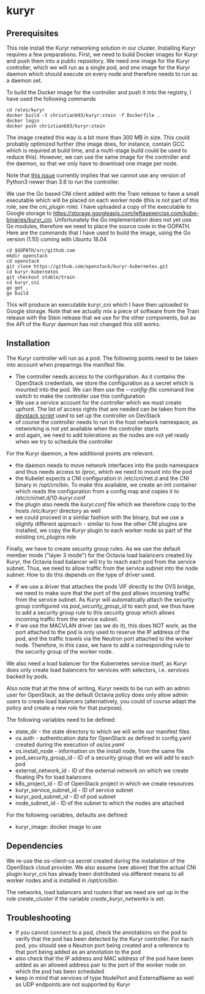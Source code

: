 kuryr
============

## Prerequisites

This role install the Kuryr networking solution in our cluster. Installing Kuryr requires a few preparations. First, we need to build Docker images for Kuryr and push them into a public repository. We need one image for the Kuryr controller, which we will run as a single pod, and one image for the Kuryr daemon which should execute on every node and therefore needs to run as a daemon set.

To build the Docker image for the controller and push it into the registry, I have used the following commands 

```
cd roles/kuryr
docker build -t christianb93/kuryr:stein -f Dockerfile .
docker login
docker push christianb93/kuryr:stein
```

The image created this way is a bit more than 300 MB in size. This could probably optimized further (the image does, for instance, contain GCC which is required at build time, and a multi-stage build could be used to reduce this). However, we can use the same image for the controller and the daemon, so that we only have to download one image per node.

Note that [this issue](https://github.com/eventlet/eventlet/issues/526) currently implies that we cannot use any version of Python3 newer than 3.6 to run the controller.

We use the Go based CNI client added with the Train release to have a small executable which will be placed on each worker node (this is not part of this role, see the *cni_plugin* role). I have uploaded a copy of the executable to Google storage to https://storage.googleapis.com/leftasexercise.com/kube-binaries/kuryr_cni. Unfortunately the Go implementation does not yet use Go modules, therefore we need to place the source code in the GOPATH. Here are the commands that I have used to build the image, using the Go version (1.10) coming with Ubuntu 18.04

```
cd $GOPATH/src/github.com
mkdir openstack
cd openstack
git clone https://github.com/openstack/kuryr-kubernetes.git
cd kuryr-kubernetes
git checkout stable/train
cd kuryr_cni
go get .
go build 
```

This will produce an executable kuryr_cni which I have then uploaded to Google storage. Note that we actually mix a piece of software from the Train release with the Stein release that we use for the other components, but as the API of the Kuryr daemon has not changed this still works. 



## Installation

The Kuryr controller will run as a pod. The following points need to be taken into account when preparings the manifest file.

* The controller needs access to the configuration. As it contains the OpenStack credentials, we store the configuration as a secret which is mounted into the pod. We can then use the *--config-file* command line switch to make the controller use this configuration
* We use a service account for the controller which we must create upfront. The list of access rights that are needed can be taken from the [devstack script](https://github.com/openstack/kuryr-kubernetes/blob/master/devstack/lib/kuryr_kubernetes) used to set up the controller on DevStack
* of course the controller needs to run in the host network namespace, as networking is not yet available when the controller starts
* and again, we need to add tolerations as the nodes are not yet ready when we try to schedule the controller 

For the Kuryr daemon, a few additional points are relevant.

* the daemon needs to move network interfaces into the pods namespace and thus needs access to /proc, which we need to mount into the pod
* the Kubelet expects a CNI configuration in /etc/cni/net.d and the CNI binary in /opt/cni/bin. To make this available, we create an init container which reads the configuration from a config map and copies it to /etc/cni/net.d/10-kuryr.conf
* the plugin also needs the *kuryr.conf* file which we therefore copy to the hosts */etc/kuryr/* directory as well
* we could proceed in a similar fashion with the binary, but we use a slightly different approach - similar to how the other CNI plugins are installed, we copy the Kuryr plugin to each worker node as part of the existing cni_plugins role

Finally, we have to create security group rules. As we use the default member mode ("layer 3 mode") for the Octavia load balancers created by Kuryr, the Octavia load balancer will try to reach each pod from the service subnet. Thus, we need to allow traffic from the service subnet into the node subnet. How to do this depends on the type of driver used. 

* If we use a driver that attaches the pods VIF directly to the OVS bridge, we need to make sure that the port of the pod allows incoming traffic from the service subnet. As Kuryr will automatically attach the security group configured via *pod_security_group_id* to each pod, we thus have to add a security group rule to this security group which allows incoming traffic from the service subnet. 
* If we use the MACVLAN driver (as we do it), this does NOT work, as the port attached to the pod is only used to reserve the IP address of the pod, and the traffic travels via the Neutron port attached to the worker node. Therefore, in this case, we have to add a corresponding rule to the security group of the worker node.

We also need a load balancer for the Kubernetes service itself, as Kuryr does only create load balancers for services with selectors, i.e. services backed by pods.

Also note that at the time of writing, Kuryr needs to be run with an admin user for OpenStack, as the default Octavia policy does only allow admin users to create load balancers (alternatively, you could of course adapt the policy and create a new role for that purpose).


The following variables need to be defined:

* state_dir - the state directory to which we will write our manifest files
* os.auth - authentication data for OpenStack as defined in config.yaml created during the execution of *os/os.yaml*
* os.install_node - information on the install node, from the same file
* pod_security_group_id - ID of a security group that we will add to each pod
* external_network_id - ID of the external network on which we create floating IPs for load balancers
* k8s_project_id - ID of OpenStack project in which we create resources
* kuryr_service_subnet_id - ID of service subnet
* kuryr_pod_subnet_id - ID of pod subnet
* node_subnet_id - ID of the subnet to which the nodes are attached

For the following variables, defaults are defined:

* kuryr_image: docker image to use

## Dependencies

We re-use the os-client-ca secret created during the installation of the OpenStack cloud provider. We also assume (see above) that the actual CNI plugin kuryr_cni has already been distributed via different means to all worker nodes and is installed in */opt/cni/bin*. 

The networks, load balancers and routers that we need are set up in the role *create_cluster* if the variable *create_kuryr_networks* is set.

## Troubleshooting

* If you cannot connect to a pod, check the annotations on the pod to verify that the pod has been detected by the Kuryr controller. For each pod, you should see a Neutron port being created and a reference to that port being added as an annotation to the pod
* also check that the IP address and MAC address of the pod have been added as an allowed address pair to the port of the worker node on which the pod has been scheduled
* keep in mind that services of type NodePort and ExternalName as well as UDP endpoints are not supported by Kuryr
